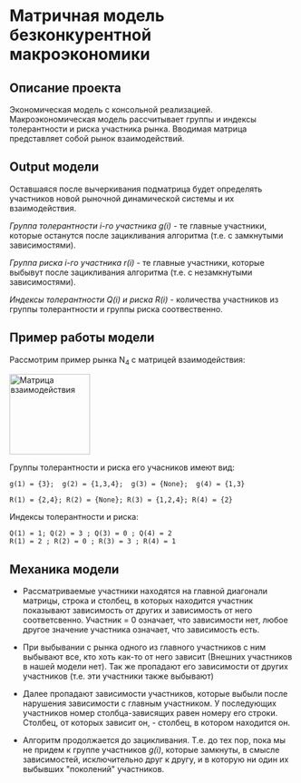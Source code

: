 # Матричная модель безконкурентной макроэкономики


## Описание проекта
Экономическая модель с консольной реализацией.
Макроэкономическая модель рассчитывает группы и индексы толерантности и риска участника рынка. Вводимая матрица представляет собой рынок взаимодействий. 

## Output модели
Оставшаяся после вычеркивания подматрица будет определять участников новой рыночной динамической системы и их взаимодействия. 

*Группа толерантности i-го участника g(i)* - те главные участники, которые останутся после зацикливания алгоритма (т.e. с замкнутыми зависимостями).

*Группа риска i-го участника r(i)* - те главные участники, которые выбывут после зацикливания алгоритма (т.e. с незамкнутыми зависимостями).

*Индексы толерантности Q(i) и риска R(i)* - количества участников из группы толерантности и группы риска соотвественно.

## Пример работы модели
Рассмотрим пример рынка N<sub>4</sub> с матрицей взаимодействия: 

<img width="142" alt="Матрица взаимодействия" src="https://github.com/ILyalin/Macroeconomic-matrix-model/assets/88150127/788b2302-5bcb-41c2-8e48-278878418d48">

Группы толерантности и риска его учасников имеют вид:

	g(1) = {3};  g(2) = {1,3,4};  g(3) = {None};  g(4) = {1,3}

	R(1) = {2,4}; R(2) = {None}; R(3) = {1,2,4}; R(4) = {2}


Индексы толерантности и риска:

	Q(1) = 1; Q(2) = 3 ; Q(3) = 0 ; Q(4) = 2
	R(1) = 2 ; R(2) = 0 ; R(3) = 3 ; R(4) = 1

## Механика модели
- Рассматриваемые участники находятся на главной диагонали матрицы, строка и столбец, в которых находится участник показывают зависимость от других и зависимость от него соответсвенно. Участник = 0 означает, что зависимости нет, любое другое значение участника означает, что зависимость есть.

- При выбывании с рынка одного из главного участников с ним выбывают все, кто хоть как-то от него зависит (Внешних участников в нашей модели нет). Так же пропадают его зависимости от других участников (т.e. эти участники также выбывают)
- Далее пропадают зависимости участников, которые выбыли после нарушения зависимости  с главным участником.
	У последующих участников номер столбца-зависящих равен номеру его строки. Столбец, от которых зависит он, - столбец, в котором находится он.

- Алгоритм продолжается до зацикливания. Т.е. до тех пор, пока мы не придем к группе участников *g(i)*, которые замкнуты, в смысле зависимостей, исключительно друг к другу, и в которую ни один их выбывших "поколений" участников.

